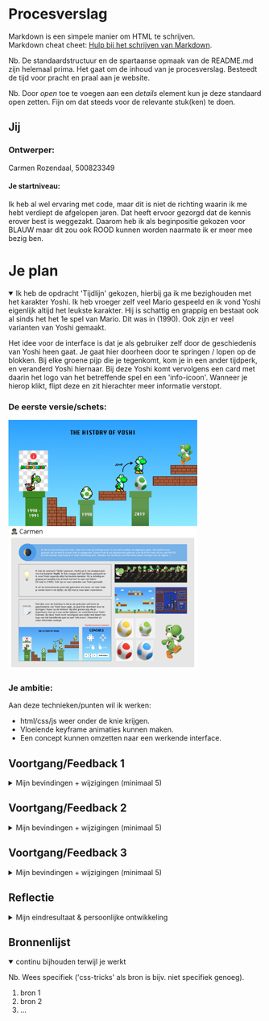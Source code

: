 # Procesverslag
Markdown is een simpele manier om HTML te schrijven.  
Markdown cheat cheet: [Hulp bij het schrijven van Markdown](https://github.com/adam-p/markdown-here/wiki/Markdown-Cheatsheet).

Nb. De standaardstructuur en de spartaanse opmaak van de README.md zijn helemaal prima. Het gaat om de inhoud van je procesverslag. Besteedt de tijd voor pracht en praal aan je website.

Nb. Door *open* toe te voegen aan een *details* element kun je deze standaard open zetten. Fijn om dat steeds voor de relevante stuk(ken) te doen.





## Jij

### Ontwerper:
Carmen Rozendaal, 500823349

#### Je startniveau:
Ik heb al wel ervaring met code, maar dit is niet de richting waarin ik me hebt verdiept de afgelopen jaren. Dat heeft ervoor gezorgd dat de kennis erover best is weggezakt. Daarom heb ik als beginpositie gekozen voor BLAUW maar dit zou ook ROOD kunnen worden naarmate ik er meer mee bezig ben.





# Je plan

<details open>
  <summary>Ik heb de opdracht 'Tijdlijn' gekozen, hierbij ga ik me bezighouden met het karakter Yoshi. Ik heb vroeger zelf veel Mario gespeeld en ik vond Yoshi eigenlijk altijd het leukste karakter. Hij is schattig en grappig en bestaat ook al sinds het het 1e spel van Mario. Dit was in (1990). Ook zijn er veel varianten van Yoshi gemaakt.

  Het idee voor de interface is dat je als gebruiker zelf door de geschiedenis van Yoshi heen gaat. Je gaat hier doorheen door te springen / lopen op de blokken. Bij elke groene pijp die je tegenkomt, kom je in een ander tijdperk, en veranderd Yoshi hiernaar. Bij deze Yoshi komt vervolgens een card met daarin het logo van het betreffende spel en een 'info-icoon'. Wanneer je hierop klikt, flipt deze en zit hierachter meer informatie verstopt.
  </summary>

  ### De eerste versie/schets:
  <img src="readme-images/Interface-uitwerking1.jpg" width="375px" alt="eerste versie/schets">
  <img src="readme-images/MIRO BOARD_19:4.png" width="375px" alt="Miro board 19/4">


  ### Je ambitie: 
  Aan deze technieken/punten wil ik werken:
  - html/css/js weer onder de knie krijgen.
  - Vloeiende keyframe animaties kunnen maken.
  - Een concept kunnen omzetten naar een werkende interface.
 
</details>




## Voortgang/Feedback 1

<details>
  <summary>Mijn bevindingen + wijzigingen (minimaal 5)</summary>

  ### Bevinding 1:
  Twijfel over keuze voor concols in interface.

  #### oplossing:
  Ik heb nagedacht over de mogelijke concols om Yoshi te laten bewegen. Ik ben hier nog niet over uit. De 'Nintendo-toetsen' passen beter bij het thema, maar zijn lastiger te realiseren aangezien ik hier veel Javascript voor moet gebruiken. Het Click & Swipe is gemakkelijker, maar daarintegen weer minder passend. Ik moet daarom kijken betreft de tijd wat het meest haalbaar is voor mij. 

  <img src="readme-images/Consols.jpg" width="375px" alt="eerste versie/schets consols idee">


  ### Bevinding 2:
  Feedback van Yentle op mijn ontwerp.

  #### oplossing:
  De feedback was nuttig. Ik heb gekeken naar opties om de interface wat speelser te maken. Idee: De informatie weergeven als een card. Wanneer je hierop klikt opent deze en wanneer je deze card sluit, veranderd deze naar een extra leven of ga je een level omhoog. Hier moet ik nog even de keuze voor maken. 

  <img src="readme-images/Feedback1.png" width="375px" alt="feedback op eerste schets">

  * schets nog toevoegen aan readme.
  


  ### Bevinding 3:
  Start html/css ging moeizaam.

  #### oplossing:
  Ik ging aan de slag met het realiseren van mijn gemaakte ontwerp, maar kwam er al snel achter dat ik het erg lastig vond om html/css te schrijven. Ik heb daarom hulp gevraagt aan klasgenoten en aan de docent. Ook heb ik gebruik gemaakt van de aangereikte online tools en de opdrachten op dlo. Uiteindelijk is er een beginnetje ontstaan. 

  <img src="readme-images/progres1.jpg" width="375px" alt="start ontwerp html/css">

</details>




## Voortgang/Feedback 2

<details>
  <summary>Mijn bevindingen + wijzigingen (minimaal 5)</summary>
  
  ### Bevinding 1:
  Github pakt toont afbeeldingen niet in readme.

  #### oplossing:
  Beschrijving hoe je het hebt hebt opgelost of als het niet gelukt is hoe je het zou oplossen.

  <img src="readme-images/schermProgres2.png" width="375px" alt="screenshot progress ontwerp">
  <img src="readme-images/schermGithub.png" width="375px" alt="screenshot Github">


  ### Bevinding 2:
  Omschrijving van wat er nog niet orde was (tekst en afbeeding(en)).

  #### oplossing:
  Beschrijving hoe je het hebt hebt opgelost of als het niet gelukt is hoe je het zou oplossen (tekst en afbeeding(en)).



  ### Bevinding 3:
  ...

</details>



## Voortgang/Feedback 3

<details>
  <summary>Mijn bevindingen + wijzigingen (minimaal 5)</summary>
  
  ### Bevinding 1:
  Omschrijving van wat er nog niet orde was (tekst en afbeeding(en)).

  #### oplossing:
  Beschrijving hoe je het hebt hebt opgelost of als het niet gelukt is hoe je het zou oplossen (tekst en afbeeding(en)).



  ### Bevinding 2:
  Omschrijving van wat er nog niet orde was (tekst en afbeeding(en)).

  #### oplossing:
  Beschrijving hoe je het hebt hebt opgelost of als het niet gelukt is hoe je het zou oplossen (tekst en afbeeding(en)).



  ### Bevinding 3:
  ...

</details>




## Reflectie

<details>
  <summary>Mijn eindresultaat & persoonlijke ontwikkeling</summary>

  ### Je uitkomst - karakteristiek screenshot(s):
  <img src="readme-images/dummy-plaatje.jpg" width="375px" alt="final ontwerp">


  ### Dit ging goed/Heb ik geleerd: 
  Korte omschrijving met plaatje(s)

  <img src="readme-images/dummy-plaatje.jpg" width="375px" alt="top">


  ### Dit was lastig/Is niet gelukt:
  Korte omschrijving met plaatje(s)

  <img src="readme-images/dummy-plaatje.jpg" width="375px" alt="bummer">
</details>





## Bronnenlijst

<details open>
<summary>continu bijhouden terwijl je werkt</summary>

Nb. Wees specifiek ('css-tricks' als bron is bijv. niet specifiek genoeg).

1. bron 1
2. bron 2
3. ...

</details>